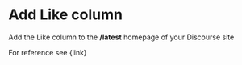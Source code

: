 # Add Like column

Add the Like column to the **/latest** homepage of your Discourse site

For reference see {link}
